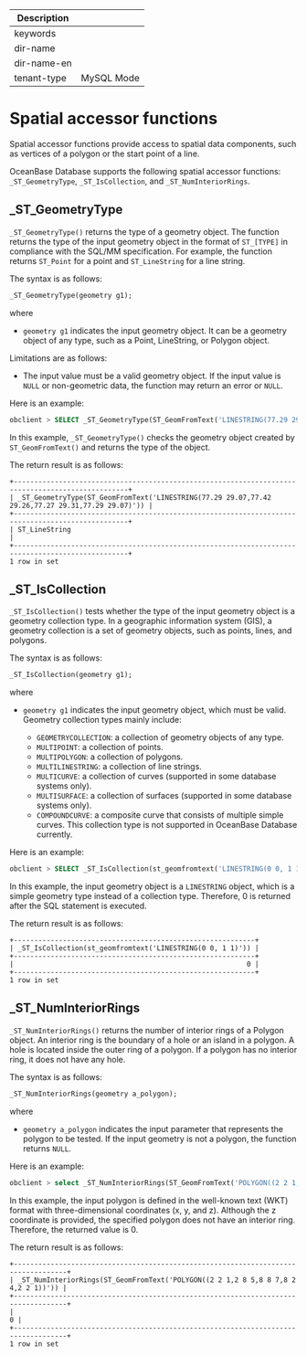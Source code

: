 | Description   |                 |
|---------------|-----------------|
| keywords      |                 |
| dir-name      |                 |
| dir-name-en   |                 |
| tenant-type   | MySQL Mode      |

# Spatial accessor functions

Spatial accessor functions provide access to spatial data components, such as vertices of a polygon or the start point of a line.

OceanBase Database supports the following spatial accessor functions: `_ST_GeometryType`, `_ST_IsCollection`, and `_ST_NumInteriorRings`.

## _ST_GeometryType

`_ST_GeometryType()` returns the type of a geometry object. The function returns the type of the input geometry object in the format of `ST_[TYPE]` in compliance with the SQL/MM specification. For example, the function returns `ST_Point` for a point and `ST_LineString` for a line string.

The syntax is as follows:

```sql
_ST_GeometryType(geometry g1);
```

where

- `geometry g1` indicates the input geometry object. It can be a geometry object of any type, such as a Point, LineString, or Polygon object.

Limitations are as follows:

- The input value must be a valid geometry object. If the input value is `NULL` or non-geometric data, the function may return an error or `NULL`.

Here is an example:

```sql
obclient > SELECT _ST_GeometryType(ST_GeomFromText('LINESTRING(77.29 29.07,77.42 29.26,77.27 29.31,77.29 29.07)'));
```

In this example, `_ST_GeometryType()` checks the geometry object created by `ST_GeomFromText()` and returns the type of the object.

The return result is as follows:

```shell
+--------------------------------------------------------------------------------------------------+
| _ST_GeometryType(ST_GeomFromText('LINESTRING(77.29 29.07,77.42 29.26,77.27 29.31,77.29 29.07)')) |
+--------------------------------------------------------------------------------------------------+
| ST_LineString                                                                                    |
+--------------------------------------------------------------------------------------------------+
1 row in set
```

## _ST_IsCollection

`_ST_IsCollection()` tests whether the type of the input geometry object is a geometry collection type. In a geographic information system (GIS), a geometry collection is a set of geometry objects, such as points, lines, and polygons.

The syntax is as follows:

```sql
_ST_IsCollection(geometry g1);
```

where

- `geometry g1` indicates the input geometry object, which must be valid. Geometry collection types mainly include:

   + `GEOMETRYCOLLECTION`: a collection of geometry objects of any type.
   + `MULTIPOINT`: a collection of points.
   + `MULTIPOLYGON`: a collection of polygons.
   + `MULTILINESTRING`: a collection of line strings.
   + `MULTICURVE`: a collection of curves (supported in some database systems only).
   + `MULTISURFACE`: a collection of surfaces (supported in some database systems only).
   + `COMPOUNDCURVE`: a composite curve that consists of multiple simple curves. This collection type is not supported in OceanBase Database currently.

Here is an example:

```sql
obclient > SELECT _ST_IsCollection(st_geomfromtext('LINESTRING(0 0, 1 1)'));
```

In this example, the input geometry object is a `LINESTRING` object, which is a simple geometry type instead of a collection type. Therefore, 0 is returned after the SQL statement is executed.

The return result is as follows:

```shell
+-----------------------------------------------------------+
| _ST_IsCollection(st_geomfromtext('LINESTRING(0 0, 1 1)')) |
+-----------------------------------------------------------+
|                                                         0 |
+-----------------------------------------------------------+
1 row in set
```

## _ST_NumInteriorRings

`_ST_NumInteriorRings()` returns the number of interior rings of a Polygon object. An interior ring is the boundary of a hole or an island in a polygon. A hole is located inside the outer ring of a polygon. If a polygon has no interior ring, it does not have any hole.

The syntax is as follows:

```sql
_ST_NumInteriorRings(geometry a_polygon);
```

where

- `geometry a_polygon` indicates the input parameter that represents the polygon to be tested. If the input geometry is not a polygon, the function returns `NULL`.

Here is an example:

```sql
obclient > select _ST_NumInteriorRings(ST_GeomFromText('POLYGON((2 2 1,2 8 5,8 8 7,8 2 4,2 2 1))'));
```

In this example, the input polygon is defined in the well-known text (WKT) format with three-dimensional coordinates (x, y, and z). Although the z coordinate is provided, the specified polygon does not have an interior ring. Therefore, the returned value is 0.

The return result is as follows:

```shell
+-----------------------------------------------------------------------------------+
| _ST_NumInteriorRings(ST_GeomFromText('POLYGON((2 2 1,2 8 5,8 8 7,8 2 4,2 2 1))')) |
+-----------------------------------------------------------------------------------+
|                                                                                 0 |
+-----------------------------------------------------------------------------------+
1 row in set
```
